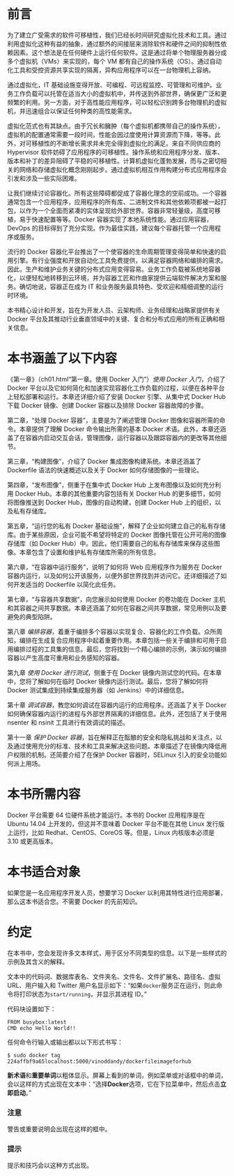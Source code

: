 # 前言

为了建立广受需求的软件可移植性，我们已经长时间研究虚拟化技术和工具。通过利用虚拟化这种有益的抽象，通过额外的间接层来消除软件和硬件之间的抑制性依赖因素。这个想法是在任何硬件上运行任何软件。这是通过将单个物理服务器分成多个虚拟机（VMs）来实现的，每个 VM 都有自己的操作系统（OS）。通过自动化工具和受控资源共享实现的隔离，异构应用程序可以在一台物理机上容纳。

通过虚拟化，IT 基础设施变得开放、可编程、可远程监控、可管理和可维护。业务工作负载可以托管在适当大小的虚拟机中，并传送到外部世界，确保更广泛和更频繁的利用。另一方面，对于高性能应用程序，可以轻松识别跨多台物理机的虚拟机，并迅速组合以保证任何种类的高性能需求。

虚拟化范式也有其缺点。由于冗长和臃肿（每个虚拟机都携带自己的操作系统），虚拟机的配置通常需要一段时间，性能会因过度使用计算资源而下降，等等。此外，对可移植性的不断增长需求并未完全得到虚拟化的满足。来自不同供应商的 Hypervisor 软件妨碍了应用程序的可移植性。操作系统和应用程序分发、版本、版本和补丁的差异阻碍了平稳的可移植性。计算机虚拟化蓬勃发展，而与之密切相关的网络和存储虚拟化概念刚刚起步。通过虚拟机相互作用构建分布式应用程序会引发和涉及一些实际困难。

让我们继续讨论容器化。所有这些障碍都促成了容器化理念的空前成功。一个容器通常包含一个应用程序，应用程序的所有库、二进制文件和其他依赖项都被一起打包，以作为一个全面而紧凑的实体呈现给外部世界。容器非常轻量级，高度可移植，易于快速配置等等。Docker 容器实现了本地系统性能。通过应用容器，DevOps 的目标得到了充分实现。作为最佳实践，建议每个容器托管一个应用程序或服务。

流行的 Docker 容器化平台推出了一个使容器的生命周期管理变得简单和快速的启用引擎。有行业强度和开放自动化工具免费提供，以满足容器网络和编排的需求。因此，生产和维护业务关键的分布式应用变得容易。业务工作负载被系统地容器化，以便轻松地转移到云环境，并为容器工匠和作曲家提供云端软件解决方案和服务。确切地说，容器正在成为 IT 和业务服务最具特色、受欢迎和精细调整的运行时环境。

本书精心设计和开发，旨在为开发人员、云架构师、业务经理和战略家提供有关 Docker 平台及其推动行业垂直领域中的关键、复合和分布式应用的所有正确和相关信息。

# 本书涵盖了以下内容

《第一章》（ch01.html“第一章。使用 Docker 入门”）*使用 Docker 入门*，介绍了 Docker 平台以及它如何简化和加速实现容器化工作负载的过程，以便在各种平台上轻松部署和运行。本章还详细介绍了安装 Docker 引擎、从集中式 Docker Hub 下载 Docker 镜像、创建 Docker 容器以及排除 Docker 容器故障的步骤。

第二章，“处理 Docker 容器”，主要是为了阐述管理 Docker 图像和容器所需的命令。本章提供了理解 Docker 命令输出所需的基本 Docker 术语。此外，本章还涵盖了在容器内启动交互会话，管理图像，运行容器以及跟踪容器内的更改等其他细节。

第三章，“构建图像”，介绍了 Docker 集成图像构建系统。本章还涵盖了 Dockerfile 语法的快速概述以及关于 Docker 如何存储图像的一些理论。

第四章，“发布图像”，侧重于在集中式 Docker Hub 上发布图像以及如何充分利用 Docker Hub。本章的其他重要内容包括有关 Docker Hub 的更多细节，如何将图像推送到 Docker Hub，图像的自动构建，创建 Docker Hub 上的组织，以及私有存储库。

第五章，“运行您的私有 Docker 基础设施”，解释了企业如何建立自己的私有存储库。由于某些原因，企业可能不希望将特定的 Docker 图像托管在公开可用的图像存储库（如 Docker Hub）中。因此，他们需要自己的私有存储库来保存这些图像。本章包含了设置和维护私有存储库所需的所有信息。

第六章，“在容器中运行服务”，说明了如何将 Web 应用程序作为服务在 Docker 容器内运行，以及如何公开该服务，以便外部世界找到并访问它。还详细描述了如何开发适当的 Dockerfile 以简化此任务。

第七章，“与容器共享数据”，向您展示如何使用 Docker 的卷功能在 Docker 主机和其容器之间共享数据。本章还涵盖了如何在容器之间共享数据，常见用例以及要避免的典型陷阱。

第八章 *编排容器*，着重于编排多个容器以实现复合、容器化的工作负载。众所周知，编排在生成复合应用程序中起着重要作用。本章包括一些关于编排和可用于启用编排过程的工具集的信息。最后，您将找到一个精心编排的示例，演示如何编排容器以产生高度可重用和业务感知的容器。

第九章 *使用 Docker 进行测试*，侧重于在 Docker 镜像内测试您的代码。在本章中，您将了解如何在临时 Docker 镜像内运行测试。最后，您将了解如何将 Docker 测试集成到持续集成服务器（如 Jenkins）中的详细信息。

第十章 *调试容器*，教您如何调试在容器内运行的应用程序。还涵盖了关于 Docker 如何确保容器内运行的进程与外部世界隔离的详细信息。此外，还包括了关于使用 nsenter 和 nsinit 工具进行有效调试的描述。

第十一章 *保护 Docker 容器*，旨在解释正在酝酿的安全和隐私挑战和关注点，以及通过使用充分的标准、技术和工具来解决这些问题。本章描述了在镜像内降低用户权限的机制。还简要介绍了在保护 Docker 容器时，SELinux 引入的安全功能如何派上用场。

# 本书所需内容

Docker 平台需要 64 位硬件系统才能运行。本书的 Docker 应用程序是在 Ubuntu 14.04 上开发的，但这并不意味着 Docker 平台不能在其他 Linux 发行版上运行，比如 Redhat、CentOS、CoreOS 等。但是，Linux 内核版本必须是 3.10 或更高版本。

# 本书适合对象

如果您是一名应用程序开发人员，想要学习 Docker 以利用其特性进行应用部署，那么这本书适合您。不需要 Docker 的先前知识。

# 约定

在本书中，您会发现许多文本样式，用于区分不同类型的信息。以下是一些样式的示例及其含义的解释。

文本中的代码词、数据库表名、文件夹名、文件名、文件扩展名、路径名、虚拟 URL、用户输入和 Twitter 用户名显示如下：“如果`docker`服务正在运行，则此命令将打印状态为`start/running`，并显示其进程 ID。”

代码块设置如下：

```
FROM busybox:latest
CMD echo Hello World!!
```

任何命令行输入或输出都以以下形式书写：

```
$ sudo docker tag 224affbf9a65localhost:5000/vinoddandy/dockerfileimageforhub

```

**新术语**和**重要单词**以粗体显示。屏幕上看到的单词，例如菜单或对话框中的单词，会以这样的方式出现在文本中：“选择**Docker**选项，它在下拉菜单中，然后点击**立即启动**。”

### 注意

警告或重要说明会出现在这样的框中。

### 提示

提示和技巧会以这种方式出现。

